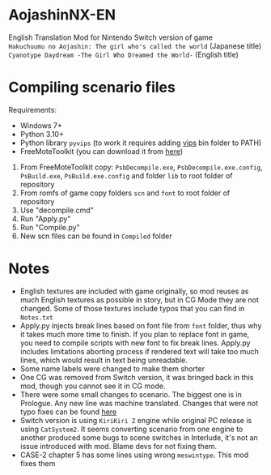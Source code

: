 # AojashinNX-EN
English Translation Mod for Nintendo Switch version of game<br>`Hakuchuumu no Aojashin: The girl who's called the world` (Japanese title)<br>`Cyanotype Daydream -The Girl Who Dreamed the World-` (English title)

# Compiling scenario files
Requirements:
- Windows 7+
- Python 3.10+
- Python library `pyvips` (to work it requires adding [vips](https://github.com/libvips/libvips/releases) bin folder to PATH)
- FreeMoteToolkit (you can download it from [here](https://github.com/UlyssesWu/FreeMote/releases/tag/v3.4.0))

1. From FreeMoteToolkit copy: `PsbDecompile.exe`, `PsbDecompile.exe.config`, `PsBuild.exe`, `PsBuild.exe.config` and folder `lib` to root folder of repository
2. From romfs of game copy folders `scn` and `font` to root folder of repository
3. Use "decompile.cmd"
4. Run "Apply.py"
5. Run "Compile.py"
6. New scn files can be found in `Compiled` folder

# Notes
- English textures are included with game originally, so mod reuses as much English textures as possible in story, but in CG Mode they are not changed. Some of those textures include typos that you can find in `Notes.txt`
- Apply.py injects break lines based on font file from `font` folder, thus why it takes much more time to finish. If you plan to replace font in game, you need to compile scripts with new font to fix break lines. Apply.py includes limitations aborting process if rendered text will take too much lines, which would result in text being unreadable.
- Some name labels were changed to make them shorter
- One CG was removed from Switch version, it was bringed back in this mod, though you cannot see it in CG mode. 
- There were some small changes to scenario. The biggest one is in Prologue. Any new line was machine translated. Changes that were not typo fixes can be found [here](https://docs.google.com/spreadsheets/d/1e-P8xpzcSfnCgOXtp0_RX9rhB42Zchpd07Ou0jmHfq4/edit?usp=sharing)
- Switch version is using `KiriKiri Z` engine while original PC release is using `CatSystem2`. It seems converting scenario from one engine to another produced some bugs to scene switches in Interlude, it's not an issue introduced with mod. Blame devs for not fixing them.
- CASE-2 chapter 5 has some lines using wrong `meswintype`. This mod fixes them
